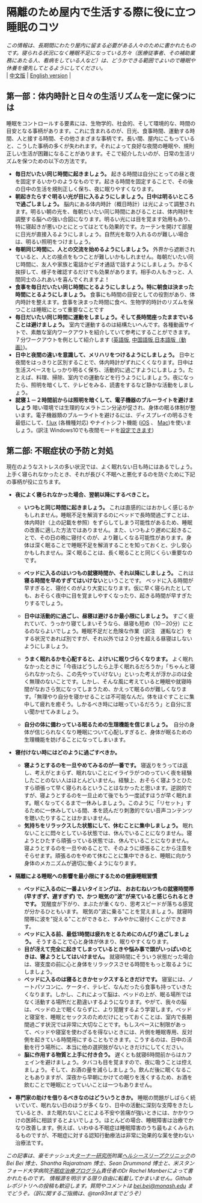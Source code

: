 # 隔離のため屋内で生活する際に役に立つ睡眠のコツ

_この情報は、長期間にわたり屋内に留まる必要がある人々のために書かれたものです。寝られる状況になく睡眠不足になっている方々（医療従事者、その補助業務にあたる人、看病をしている人など）は、どうかできる範囲でよいので睡眠や休養を優先してとるようにしてください。_  
| [中文版](https://github.com/beisci/SleepInfo/blob/master/sleep_in_isolation_cn.md) | [English version](https://github.com/beisci/SleepInfo/blob/master/sleep_in_isolation.md) | 

## 第一部：体内時計と日々の生活リズムを一定に保つには
睡眠をコントロールする要素には、生物学的、社会的、そして環境的な、時間の目安となる事柄があります。これに含まれるのが、日光、食事時間、運動する時間、人と接する時間、その他さまざまな事柄です。長い間、屋内にこもっていると、こうした事柄の多くが失われます。それによって良好な夜間の睡眠や、規則正しい生活が困難になることがあります。そこで紹介したいのが、日常の生活リズムを保つための以下の方法です。
- **毎日だいたい同じ時間に起きましょう。** 起きる時間は自分にとっての昼と夜を固定するいかりのようなものです。起きる時間を固定することで、その後の日中の生活を規則正しく保ち、夜に眠りやすくなります。
- **朝起きたらすぐ明るい光が目に入るようにしましょう。日中は明るいところで過ごしましょう。** 脳内にある体内時計（概日時計）は光によって調整されます。明るい朝の光を、毎朝だいたい同じ時間にあびることは、体内時計を調整する脳への強い合図になります。明るい光には目を覚ます効用もあり、特に寝起きが悪いひとにとってはとても効果的です。カーテンを開けて部屋に日光が直接入るようにしましょう。自然光を取り入れるのが難しい場合は、明るい照明をつけましょう。
- **毎朝同じ時間に、人との交流を始めるようにしましょう。** 外界から遮断されていると、人との接点をもつことが難しいかもしれません。毎朝だいたい同じ時間に、友人や家族と電話かビデオ通話で話すようにしましょう。かるく挨拶して、様子を確認するだけでも効果があります。相手の人もきっと、人間同士のふれあいを喜んでくれますよ！
- **食事を毎日だいたい同じ時間にとるようにしましょう。特に朝食は決まった時間にとるようにしましょう。** 食事にも時間の目安としての役割があり、体内時計を整えます。食事を決まった時間に食べ、生物学的時計のリズムを保つことは睡眠にとって重要なことです
 - **毎日だいたい同じ時間に運動をしましょう。そして長時間座ったままでいることは避けましょう。** 室内で運動するのは結構たいへんです。各種動画サイトで、素敵な室内ワークアウトを紹介していて参考にすることができます。７分ワークアウトを例として紹介します ([英語版](https://www.webmd.com/fitness-exercise/ss/the-7-minute-workout-slideshow), [中国語版](https://baijiahao.baidu.com/s?id=1611574157441833471&wfr=spider&for=pc),[日本語版（動画）](https://www.youtube.com/watch?v=Jxan0MuL9u4))。
- **日中と夜間の違いを意識して、メリハリをつけるようにしましょう。** 日中と夜間をはっきりと区別することで、体内時計がずれにくくなります。日中は生活スペースをしっかり明るく保ち、活動的に過ごすようにしましょう。たとえば、料理、掃除、室内での運動などを行うようにしましょう。夜になったら、照明を暗くして、テレビをみる、読書をするなど静かな活動をしましょう。
- **就寝１－２時間前からは照明を暗くして、電子機器のブルーライトを避けましょう** 暗い環境では生理的なメラトニン分泌が促され、身体の眠る体制が整います。電子機器類のブルーライトを避けるには、ディスプレイの明るさを最低にして、[f.lux](https://forest.watch.impress.co.jp/docs/news/1062108.html) (各機種対応) やナイトシフト機能 ([iOS](https://support.apple.com/ja-jp/HT207570) 、 [Mac](https://support.apple.com/ja-jp/HT207513))を使いましょう。(訳注 Windows10でも夜間モードを[設定できます](https://support.microsoft.com/ja-jp/help/4027563/windows-10-set-your-display-for-night-time))

## 第二部: 不眠症状の予防と対処
現在のようなストレスの多い状況では、よく眠れない日も時にはあるでしょう。上手く寝られなかったとき、それが長びく不眠へと悪化するのを防ぐために下記の事柄が役に立ちます。
- **夜によく寝られなかった場合、翌朝以降にするべきこと。**
	- **いつもと同じ時間に起きましょう。** これは直感的にはおかしく感じるかもしれません。睡眠不足を解消するのにベッドで長時間過ごすことは、体内時計（上の記載を参照）をずらしてしまう可能性があるため、睡眠の改善に適した方法ではありません。また、いつもより遅めに起きることで、その日の晩に寝付くのが、より難しくなる可能性があります。身体は深く眠ることで睡眠不足を解消することを知っておくと、少し安心かもしれません。深く眠ることは、長く眠ることと同じくらい重要なのです。
	- **ベッドに入るのはいつもの就寝時間か、それ以降にしましょう。** これは **寝る時間を早めすぎてはいけない**ということです。 ベッドに入る時間が早すぎると、寝付くのがより大変になります。仮に早く寝られたとしても、おそらく夜中に目を覚ましやすくなったり、起きる時間が早すぎたりするでしょう。
	- **日中は活動的に過ごし、昼寝は避けるか最小限にしましょう。** すごく疲れていて、うっかり寝てしまいそうなら、昼寝も短め（10－20分）にとるのならよいでしょう。睡眠不足だと危険な作業（訳注　運転など）をする状況であれば別ですが、それ以外では２０分を超える昼寝はしないようにしましょう。

	- **うまく眠れるかを心配すると、よけいに眠りづらくなります。** よく眠れなかったときに「今夜はどうしたら上手く眠れるだろうか」「ちゃんと寝られなかったら、この先やっていけない」といった考えが浮かぶのは全く無理のないことです。しかし、そんな風に考えていると睡眠や就寝時間がなおさら気になってしまうため、かえって眠るのが難しくなります。「無理やり自分を寝かせることは不可能なんだ。体をほぐすことに集中して疲れを癒そう。しかるべき時には眠っているだろう」と自分に言い聞かせてみましょう。
	- **自分の体に備わっている眠るための生理機能を信じましょう。**　自分の身体が信じられなくなり睡眠について心配しすぎると、身体が眠るための生理機能を妨げることになってしまいます。

- **寝付けない時にはどのように過ごすべきか。**
	- **寝ようとするのを一旦やめてみるのが一番です。** 寝返りをうっては返し、考えがとまらず、眠れないことにイライラがつのっていく夜を経験したことのない人はほとんどいません。経験上、おそらく寝ようとひたすら頑張って早く寝られるということはなかったと思います。逆説的ですが、寝ようとするのを一旦止めて後でもう一度試すほうが早く眠れます。眠くなってくるまで一休みしましょう。このように「リセット」するために一休みしている間、本を読んだり刺激的でない音声コンテンツを聴いたりすることはかまいません。
	- **気持ちをリラックスした状態にして、休むことに集中しましょう。** 眠れないことに悶々としている状態では、休んでいることになりません。寝ようとひたすら頑張っている状態では、休んでいることになりません。寝ようとするのを一旦やめることで、そのように頑張ることから注意をそらせます。頑張るのをやめて休むことに集中できると、睡眠に向かう身体のメカニズムが適切に働くようになります。

- **隔離による睡眠への影響を最小限にするための健康睡眠習慣**
	- **ベッドに入るのに一番よいタイミングは、 おおむねいつもの就寝時間帯 (早すぎず、遅すぎず) で、かつ 眠気の”波”が来ていると感じられるときです。** 覚醒度が下がり、まぶたが重くなり、思考スピードが落ちる感覚が分かるひともいます。 眠気の"波に乗る"ことを覚えましょう。就寝時間帯に波を"捉える"ことができると、すみやかに寝付くことができます。
	- **ベッドに入る前、最低1時間は疲れをとるためにのんびり過ごしましょう。** そうすることで心と身体が休まり、眠りやすくなります。
	- **目が冴えて完全に起きてしまっているときや悩み事で頭がいっぱいのときは、寝ようとしてはいけません。** 就寝時間にそういう状態だった場合は、寝支度の前に心と身体をリラックスさせる時間をもっと取るようにしましょう。
	- **ベッドに入るのは寝るときかセックスするときだけです。** 寝室には、ノートパソコンに、ケータイ、テレビ、なんだったら食事も持っていきたくなります。しかし、これによって脳は、ベッドの上が、眠る場所ではなく活動する場所だと勘違いするようになります。やがて、我々の脳は、ベッドの上で眠くならずに、より覚醒するよう学習します。ベッドと寝室を、睡眠とセックスのためだけにとっておくことは、室内で長期間過ごす状況では非常に大切なことです。もしスペースに制限があって、ベッドや寝室を使わざるを得ないときには、片側を睡眠専用、反対側を起きている時間用にすることもできます。こうするのは、日中の活動を行う場所に、本当に他の選択肢がないときだけにしてください。
	- **脳に作用する物質と上手に付き合う。** 遅くとも就寝6時間前からはカフェインを避けましょう。タバコも目を覚ますので、夜に吸うことは控えましょう。そして、お酒の量を減らしましょう。飲んだ後に眠くなることもありますが、深夜から早朝にかけての眠りを浅くするため、お酒を飲むことで睡眠にとっていいことは一つもありません。
- **専門家の助けを借りるべきなのはどういうときか。** 睡眠の問題がしばらく続いていて、眠れない日のほうが多くなり、日中の活動に深刻な支障をきたしているとき、また眠れないことによる不安や苦痛が強いときには、かかりつけの医師に相談するとよいでしょう。ほとんどの場合、睡眠障害は治療でかなり改善します。例えば、いわゆる不眠症は睡眠障害のうち最もよくみられるものですが、不眠症に対する認知行動療法は非常に効果的な薬を使わない治療法です。

_この記事は、豪モナッシュ大[ターナー研究所](https://www.monash.edu/turner-institute)附属[ヘルシースリープクリニック](https://www.monash.edu/turner-institute/turner-clinics/healthy-sleep-clinic)のBei Bei 博士、Shantha Rajaratnam 博士、Sean Drummond 博士と、米スタンフォード大学病院[不眠症治療プログラム](http://med.stanford.edu/insomnia.html)責任者のDr Rachel Manberによって書かれたものです。 情報源を明示する限り自由に転載してかまいません。Githubレポジトリへの投稿も歓迎します。質問やコメントは bei.bei@monash.edu までどうぞ。（訳に関するご指摘は、@tan93ntまでどうぞ）_
